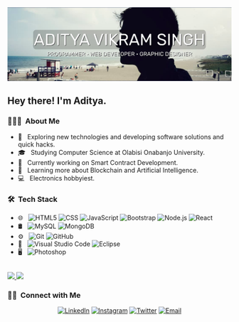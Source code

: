 <img src="https://raw.githubusercontent.com/AVS1508/AVS1508/master/assets/Aditya%20Vikram%20Singh%20Banner.png">

<h2> Hey there! I'm Aditya.</h2>

<h3> 👨🏻‍💻 &nbsp;About Me </h3>

- 🤔 &nbsp; Exploring new technologies and developing software solutions and quick hacks.
- 🎓 &nbsp; Studying Computer Science at Olabisi Onabanjo University.
- 💼 &nbsp; Currently working on Smart Contract Development.
- 🌱 &nbsp; Learning more about Blockchain and Artificial Intelligence.
- 💻 &nbsp; Electronics hobbyiest.

<h3> 🛠 &nbsp;Tech Stack</h3>


- 🌐 &nbsp;
  ![HTML5](https://img.shields.io/badge/-HTML5-333333?style=flat&logo=HTML5)
  ![CSS](https://img.shields.io/badge/-CSS-333333?style=flat&logo=CSS3&logoColor=1572B6)
  ![JavaScript](https://img.shields.io/badge/-JavaScript-333333?style=flat&logo=javascript)
  ![Bootstrap](https://img.shields.io/badge/-Bootstrap-333333?style=flat&logo=bootstrap&logoColor=563D7C)
  ![Node.js](https://img.shields.io/badge/-Node.js-333333?style=flat&logo=node.js)
  ![React](https://img.shields.io/badge/-React-333333?style=flat&logo=react)
- 🛢 &nbsp;
  ![MySQL](https://img.shields.io/badge/-MySQL-333333?style=flat&logo=mysql)
  ![MongoDB](https://img.shields.io/badge/-MongoDB-333333?style=flat&logo=mongodb)
- ⚙️ &nbsp;
  ![Git](https://img.shields.io/badge/-Git-333333?style=flat&logo=git)
  ![GitHub](https://img.shields.io/badge/-GitHub-333333?style=flat&logo=github)
- 🔧 &nbsp;
  ![Visual Studio Code](https://img.shields.io/badge/-Visual%20Studio%20Code-333333?style=flat&logo=visual-studio-code&logoColor=007ACC)
  ![Eclipse](https://img.shields.io/badge/-Eclipse-333333?style=flat&logo=eclipse-ide&logoColor=2C2255)
- 🖥 &nbsp;
  ![Photoshop](https://img.shields.io/badge/-Photoshop-333333?style=flat&logo=adobe-photoshop)

<br/>

<a href="https://github.com/DavidSokoya">
  <img height="180em" src="https://github-readme-stats.vercel.app/api?username=DavidSokoya&theme=buefy&show_icons=true" />
  <img height="180em" src="https://github-readme-stats.vercel.app/api/top-langs/?username=DavidSokoya&theme=buefy&layout=compact" />
</a>

<br/>

<h3> 🤝🏻 &nbsp;Connect with Me </h3>

<p align="center">
<a href="https://www.linkedin.com/in/thedavidsokoya/"><img alt="LinkedIn" src="https://img.shields.io/badge/LinkedIn-David%20Sokoya-blue?style=flat-square&logo=linkedin"></a>
<a href="https://www.instagram.com/thedavidsokoya"><img alt="Instagram" src="https://img.shields.io/badge/Instagram-david__-blue?style=flat-square&logo=instagram"></a>
<a href="https://www.twitter.com/thedavidsokoya"><img alt="Twitter" src="https://img.shields.io/badge/Twitter-david__-blue?style=flat-square&logo=twitter"></a>
<a href="mailto:davidsokoya@gmail.com"><img alt="Email" src="https://img.shields.io/badge/Email-davidsokoya@gmail.com-blue?style=flat-square&logo=gmail"></a>
</p>
